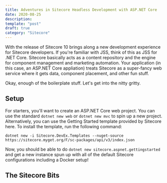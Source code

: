 ```yaml
---
title: Adventures in Sitecore Headless Development with ASP.NET Core
date: 2020-08-25
description:
template: "post"
draft: true
category: "Sitecore"
---
```


With the release of Sitecore 10 brings along a new development experience for Sitecore developers. If you're familiar with JSS, think of this as JSS for .NET Core. Sitecore basically acts as a content repository and the engine for component management and marketing automation. Your application (in this case, an ASP.NET Core appliation) treats Sitecore as a super-fancy web service where it gets data, component placement, and other fun stuff.

Okay, enough of the boilerplate stuff. Let's get into the nitty gritty.

## Setup

For starters, you'll want to create an ASP.NET Core web project. You can use the standard `dotnet new web` or `dotnet new mvc` to spin up a new project. Alternatively, you can use the Getting Started template provided by Sitecore here. To install the template, run the following command:

`dotnet new -i Sitecore.DevEx.Templates --nuget-source https://sitecore.myget.org/F/sc-packages/api/v3/index.json`

Now, you should be able to do `dotnet new sitecore.aspnet.gettingstarted` and get a new instance spun up with all of the default Sitecore configurations including a Docker setup!

## The Sitecore Bits
